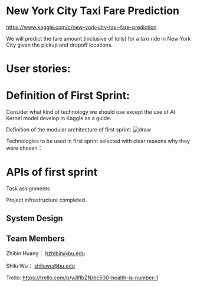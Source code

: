 # New York City Taxi Fare Prediction



https://www.kaggle.com/c/new-york-city-taxi-fare-prediction


We will predict the fare amount (inclusive of tolls) for a taxi ride in New York City given the pickup and dropoff locations.

# User stories: 



# Definition of First Sprint: 
Consider what kind of technology we should use except the use of AI Kernel model develop in Kaggle as a guide. 

Definition of the modular architecture of first sprint:
![draw](https://user-images.githubusercontent.com/43126280/54558538-64677500-4994-11e9-80a4-03c2d716ee34.jpeg)


Technologies to be used in first sprint selected with clear reasons why they were chosen：



# APIs of first sprint

Task assignments

Project infrastructure completed.
## System Design

## Team  Members
Zhibin Huang： hzhibin@bu.edu

Shilu Wu： shiluwu@bu.edu

Trello: https://trello.com/b/yJlflbZN/ec500-health-is-number-1
